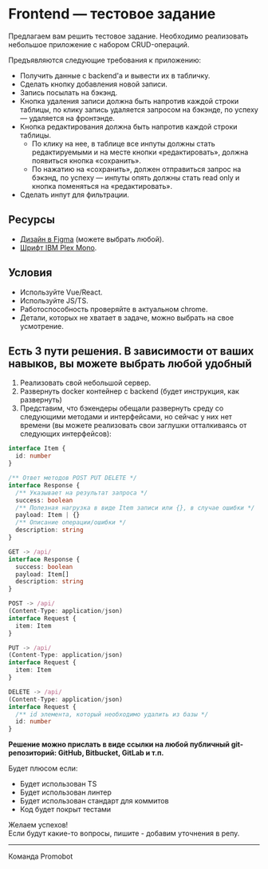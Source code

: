 # Frontend — тестовое задание

Предлагаем вам решить тестовое задание.
Необходимо реализовать небольшое приложение с набором CRUD-операций.

Предъявляются следующие требования к приложению:

- Получить данные с backend'a и вывести их в табличку.
- Сделать кнопку добавления новой записи.
- Запись посылать на бэкэнд.
- Кнопка удаления записи должна быть напротив каждой строки таблицы, по клику запись удаляется запросом на бэкэнде, по успеху — удаляется на фронтэнде.
- Кнопка редактирования должна быть напротив каждой строки таблицы.
  - По клику на нее, в таблице все инпуты должны стать редактируемыми и на месте кнопки «редактировать», должна появиться кнопка «сохранить».
  - По нажатию на «сохранить», должен отправиться запрос на бэкэнд, по успеху — инпуты опять должны стать read only и кнопка поменяться на «редактировать».
- Сделать инпут для фильтрации.

## Ресурсы

- [Дизайн в Figma](https://www.figma.com/file/szLDQB0uwxtAXZ2LL7aL1L/Frontend-%E2%80%94-%D1%82%D0%B5%D1%81%D1%82%D0%BE%D0%B2%D0%BE%D0%B5-%D0%B7%D0%B0%D0%B4%D0%B0%D0%BD%D0%B8%D0%B5) (можете выбрать любой).
- [Шрифт IBM Plex Mono](https://fonts.google.com/specimen/IBM+Plex+Mono?preview.text_type=custom).

## Условия

- Используйте Vue/React.
- Используйте JS/TS.
- Работоспособность проверяйте в актуальном chrome.
- Детали, которых не хватает в задаче, можно выбрать на свое усмотрение.

## Есть 3 пути решения. В зависимости от ваших навыков, вы можете выбрать любой удобный

1. Реализовать свой небольшой сервер.
1. Развернуть docker контейнер с backend (будет инструкция, как развернуть)
1. Представим, что бэкендеры обещали развернуть среду со следующими методами и интерфейсами, но сейчас у них нет времени (вы можете реализовать свои заглушки отталкиваясь от следующих интерфейсов):

```ts
interface Item {
  id: number
}

/** Ответ методов POST PUT DELETE */
interface Response {
  /** Указывает на результат запроса */
  success: boolean
  /** Полезная нагрузка в виде Item записи или {}, в случае ошибки */
  payload: Item | {}
  /** Описание операции/ошибки */
  description: string
}

GET -> /api/
interface Response {
  success: boolean
  payload: Item[]
  description: string
}

POST -> /api/
(Content-Type: application/json)
interface Request {
  item: Item
}

PUT -> /api/
(Content-Type: application/json)
interface Request {
  item: Item
}

DELETE -> /api/
(Content-Type: application/json)
interface Request {
  /** id элемента, который необходимо удалить из базы */
  id: number
}
```

**Решение можно прислать в виде ссылки на любой публичный git-репозиторий: GitHub, Bitbucket, GitLab и т.п.**

Будет плюсом если:

- Будет использован TS
- Будет использован линтер
- Будет использован стандарт для коммитов
- Код будет покрыт тестами

Желаем успехов!  
Если будут какие-то вопросы, пишите - добавим уточнения в репу.

<hr>

Команда Promobot

